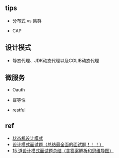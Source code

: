 
## tips 

+ 分布式 vs 集群

+ CAP

## 设计模式

+ 静态代理、JDK动态代理以及CGLIB动态代理

## 微服务

+ Oauth

+ 幂等性

+ restful

## ref

+ [状态机设计模式](https://www.jianshu.com/p/972ce0c98ce2)
+ [设计模式面试题（总结最全面的面试题！！！）](https://juejin.cn/post/6844904125721772039)
+ [15 道设计模式面试题总结（含答案解析和思维导图）](https://www.cxyxiaowu.com/16297.html)